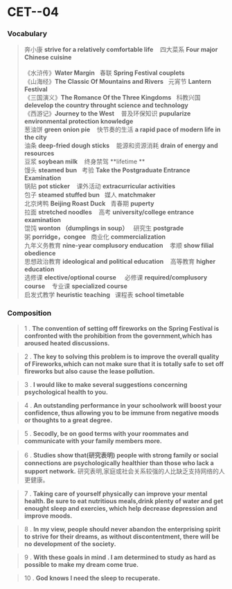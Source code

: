 CET--04
===

### Vocabulary

> 奔小康 **strive for a relatively comfortable life** &nbsp;&nbsp;&nbsp;四大菜系 **Four major Chinese cuisine** <br/>         
> 《水浒传》**Water Margin**&nbsp;&nbsp;&nbsp;春联 **Spring Festival couplets**<br/>
> 《山海经》**The Classic Of Mountains and Rivers**&nbsp;&nbsp;&nbsp;元宵节 **Lantern Festival**<br/>
> 《三国演义》**The Romance Of the Three Kingdoms**&nbsp;&nbsp;&nbsp;科教兴国 **delevelop the country throught science and technology**<br/>
> 《西游记》**Journey to the West**&nbsp;&nbsp;&nbsp; 普及环保知识 **pupularize environmental protection knowledge**<br/>
> 葱油饼 **green onion pie**&nbsp;&nbsp;&nbsp; 快节奏的生活 **a rapid pace of modern life in the city**<br/>
> 油条 **deep-fried dough sticks** &nbsp;&nbsp;&nbsp;能源和资源消耗 **drain of energy and resources**<br/>
> 豆浆 **soybean milk** &nbsp;&nbsp;&nbsp;终身禁驾 **lifetime **<br/>
> 馒头 **steamed bun**&nbsp;&nbsp;&nbsp;考验 **Take the Postgraduate Entrance Examination**<br/>
> 锅贴 **pot sticker** &nbsp;&nbsp;&nbsp;课外活动 **extracurricular activities**<br/>
> 包子 **steamed stuffed bun**&nbsp;&nbsp;&nbsp;媒人 **matchmaker**<br/>
> 北京烤鸭 **Beijing Roast Duck**&nbsp;&nbsp;&nbsp;青春期 **puperty**<br/>
> 拉面 **stretched noodles** &nbsp;&nbsp;&nbsp;高考 **university/college entrance examination**<br/>
> 馄饨 **wonton （dumplings in soup）**&nbsp;&nbsp;&nbsp;研究生 **postgrade**<br/>
> 粥 **porridge，congee**&nbsp;&nbsp;&nbsp;商业化 **commercialization**<br/>
>  九年义务教育 **nine-year complusory enducation** &nbsp;&nbsp;&nbsp;孝顺 **show  filial obedience**<br/>
>  思想政治教育 **ideological and political education**&nbsp;&nbsp;&nbsp; 高等教育 **higher education**<br/>
>  选修课 **elective/optional course** &nbsp;&nbsp;&nbsp;  必修课 **required/complusory course** &nbsp;&nbsp;&nbsp;专业课 **specialized course**<br/>
>  启发式教学 **heuristic teaching**&nbsp;&nbsp;&nbsp;课程表 **school timetable**<br/>


### Composition

> 1 . **The convention of setting off fireworks on the Spring Festival is confronted with the prohibition from the government,which has aroused heated discussions.**


> 2 . **The key to solving this problem is to improve the overall quality of Fireworks,which can not make sure that it is totally safe to set off fireworks but also cause the lease pollution.**

> 3 . **I would like to make several suggestions concerning psychological health to you.**


> 4 . **An outstanding performance in your schoolwork will boost your confidence, thus allowing you to be immune from negative moods or thoughts to a great degree.**


> 5 . **Secodly, be on good terms with your roommates and communicate with your family members more.**


> 6 . **Studies show that(研究表明) people with strong family or social connections are psychologically healthier  than those who lack a support network.** 研究表明,家庭或社会关系较强的人比缺乏支持网络的人更健康。

> 7 . **Taking care of yourself physically can improve your mental health. Be sure to eat nutritious meals,drink plenty of water and get enought sleep and exercies, which help decrease depression and improve moods.**


> 8 . **In my view, people should never abandon the enterprising spirit to strive for their dreams, as without discontentment, there will be no development of the society.**


> 9 . **With these goals in mind . I am determined to study as hard as possible to make my dream come true.**


> 10 . **God knows I need the sleep to recuperate.**
